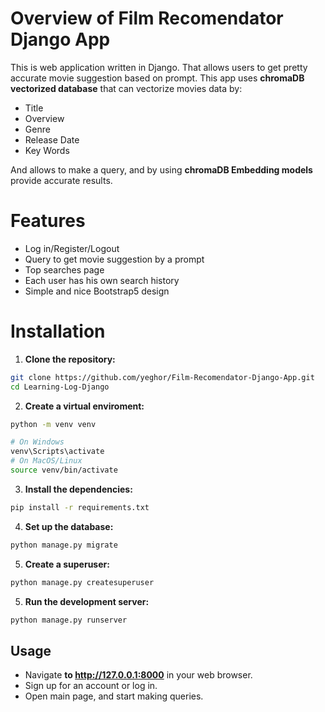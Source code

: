 # **Overview of Film Recomendator Django App**
This is web application written in Django. That allows users to get pretty accurate movie suggestion based on prompt.
This app uses **chromaDB vectorized database** that can vectorize movies data by:
- Title
- Overview
- Genre
- Release Date
- Key Words

And allows to make a query, and by using **chromaDB Embedding models** provide accurate results.

# **Features**
- Log in/Register/Logout
- Query to get movie suggestion by a prompt
- Top searches page
- Each user has his own search history
- Simple and nice Bootstrap5 design

# **Installation**

1. **Clone the repository:**
```bash
git clone https://github.com/yeghor/Film-Recomendator-Django-App.git
cd Learning-Log-Django
```
2. **Create a virtual enviroment:**
```bash
python -m venv venv

# On Windows
venv\Scripts\activate
# On MacOS/Linux
source venv/bin/activate
```

3. **Install the dependencies:**
```bash
pip install -r requirements.txt
```

4. **Set up the database:**
```bash
python manage.py migrate
```

5. **Create a superuser:**
```bash
python manage.py createsuperuser
```

5. **Run the development server:**
```bash
python manage.py runserver
```

## Usage
- Navigate **to http://127.0.0.1:8000** in your web browser.
- Sign up for an account or log in.
- Open main page, and start making queries.
